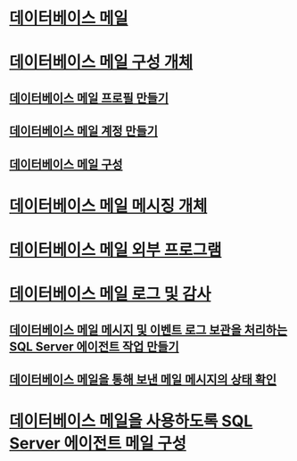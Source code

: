 # [데이터베이스 메일](database-mail.md)
# [데이터베이스 메일 구성 개체](database-mail-configuration-objects.md)
## [데이터베이스 메일 프로필 만들기](create-a-database-mail-profile.md)
## [데이터베이스 메일 계정 만들기](create-a-database-mail-account.md)
## [데이터베이스 메일 구성](configure-database-mail.md)
# [데이터베이스 메일 메시징 개체](database-mail-messaging-objects.md)
# [데이터베이스 메일 외부 프로그램](database-mail-external-program.md)
# [데이터베이스 메일 로그 및 감사](database-mail-log-and-audits.md)
## [데이터베이스 메일 메시지 및 이벤트 로그 보관을 처리하는 SQL Server 에이전트 작업 만들기](create-a-sql-server-agent-job-to-archive-database-mail-messages-and-event-logs.md)
## [데이터베이스 메일을 통해 보낸 메일 메시지의 상태 확인](check-the-status-of-e-mail-messages-sent-with-database-mail.md)
# [데이터베이스 메일을 사용하도록 SQL Server 에이전트 메일 구성](configure-sql-server-agent-mail-to-use-database-mail.md)
